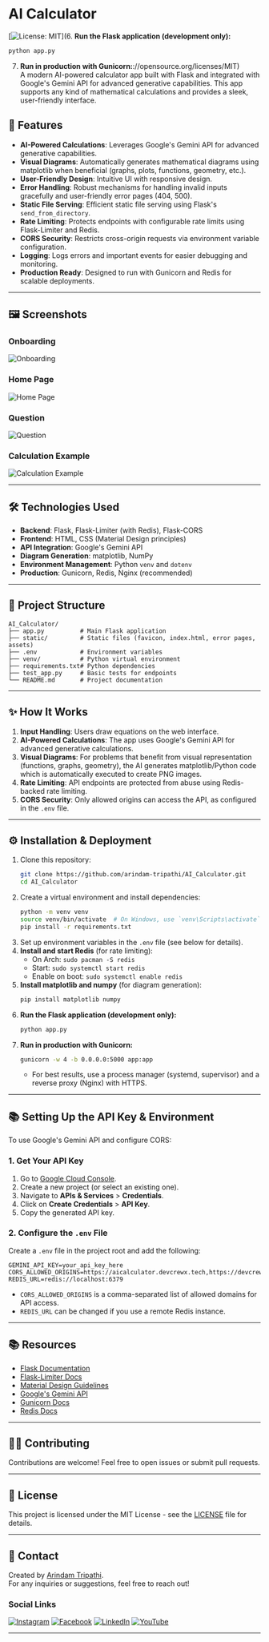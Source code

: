 # AI Calculator

[![License: MIT](https://img.shields.io/badge/License-MIT-blue.svg)](6. **Run the Flask application (development only):**
   ```bash
   python app.py
   ```
7. **Run in production with Gunicorn:**://opensource.org/licenses/MIT)  
A modern AI-powered calculator app built with Flask and integrated with Google's Gemini API for advanced generative capabilities. This app supports any kind of mathematical calculations and provides a sleek, user-friendly interface.

## 🚀 Features
- **AI-Powered Calculations**: Leverages Google's Gemini API for advanced generative capabilities.
- **Visual Diagrams**: Automatically generates mathematical diagrams using matplotlib when beneficial (graphs, plots, functions, geometry, etc.).
- **User-Friendly Design**: Intuitive UI with responsive design.
- **Error Handling**: Robust mechanisms for handling invalid inputs gracefully and user-friendly error pages (404, 500).
- **Static File Serving**: Efficient static file serving using Flask's `send_from_directory`.
- **Rate Limiting**: Protects endpoints with configurable rate limits using Flask-Limiter and Redis.
- **CORS Security**: Restricts cross-origin requests via environment variable configuration.
- **Logging**: Logs errors and important events for easier debugging and monitoring.
- **Production Ready**: Designed to run with Gunicorn and Redis for scalable deployments.

---

## 🖼️ Screenshots
### Onboarding
![Onboarding](screenshots/onboarding.png)

### Home Page
![Home Page](screenshots/home_page.png)

### Question
![Question](screenshots/question.png)

### Calculation Example
![Calculation Example](screenshots/solution.png)

---

## 🛠️ Technologies Used
- **Backend**: Flask, Flask-Limiter (with Redis), Flask-CORS
- **Frontend**: HTML, CSS (Material Design principles)
- **API Integration**: Google's Gemini API
- **Diagram Generation**: matplotlib, NumPy
- **Environment Management**: Python `venv` and `dotenv`
- **Production**: Gunicorn, Redis, Nginx (recommended)

---

## 📂 Project Structure
```plaintext
AI_Calculator/
├── app.py          # Main Flask application
├── static/         # Static files (favicon, index.html, error pages, assets)
├── .env            # Environment variables
├── venv/           # Python virtual environment
├── requirements.txt# Python dependencies
├── test_app.py     # Basic tests for endpoints
└── README.md       # Project documentation
```

---

## ✨ How It Works
1. **Input Handling**: Users draw equations on the web interface.
2. **AI-Powered Calculations**: The app uses Google's Gemini API for advanced generative calculations.
3. **Visual Diagrams**: For problems that benefit from visual representation (functions, graphs, geometry), the AI generates matplotlib/Python code which is automatically executed to create PNG images.
4. **Rate Limiting**: API endpoints are protected from abuse using Redis-backed rate limiting.
5. **CORS Security**: Only allowed origins can access the API, as configured in the `.env` file.

---

## ⚙️ Installation & Deployment
1. Clone this repository:
   ```bash
   git clone https://github.com/arindam-tripathi/AI_Calculator.git
   cd AI_Calculator
   ```
2. Create a virtual environment and install dependencies:
   ```bash
   python -m venv venv
   source venv/bin/activate  # On Windows, use `venv\Scripts\activate`
   pip install -r requirements.txt
   ```
3. Set up environment variables in the `.env` file (see below for details).
4. **Install and start Redis** (for rate limiting):
   - On Arch: `sudo pacman -S redis`
   - Start: `sudo systemctl start redis`
   - Enable on boot: `sudo systemctl enable redis`
5. **Install matplotlib and numpy** (for diagram generation):
   ```bash
   pip install matplotlib numpy
   ```
6. **Run the Flask application (development only):**
   ```bash
   python app.py
   ```
6. **Run in production with Gunicorn:**
   ```bash
   gunicorn -w 4 -b 0.0.0.0:5000 app:app
   ```
   - For best results, use a process manager (systemd, supervisor) and a reverse proxy (Nginx) with HTTPS.

---

## 📚 Setting Up the API Key & Environment
To use Google's Gemini API and configure CORS:

### 1. Get Your API Key
1. Go to [Google Cloud Console](https://console.cloud.google.com/).
2. Create a new project (or select an existing one).
3. Navigate to **APIs & Services** > **Credentials**.
4. Click on **Create Credentials** > **API Key**.
5. Copy the generated API key.

### 2. Configure the `.env` File
Create a `.env` file in the project root and add the following:
```plaintext
GEMINI_API_KEY=your_api_key_here
CORS_ALLOWED_ORIGINS=https://aicalculator.devcrewx.tech,https://devcrewx.tech
REDIS_URL=redis://localhost:6379
```
- `CORS_ALLOWED_ORIGINS` is a comma-separated list of allowed domains for API access.
- `REDIS_URL` can be changed if you use a remote Redis instance.

---

## 📚 Resources
- [Flask Documentation](https://flask.palletsprojects.com/)
- [Flask-Limiter Docs](https://flask-limiter.readthedocs.io/)
- [Material Design Guidelines](https://material.io/design)
- [Google's Gemini API](https://cloud.google.com/gemini)
- [Gunicorn Docs](https://docs.gunicorn.org/en/stable/)
- [Redis Docs](https://redis.io/documentation)

---

## 🧑‍💻 Contributing
Contributions are welcome! Feel free to open issues or submit pull requests.

---

## 📝 License
This project is licensed under the MIT License - see the [LICENSE](LICENSE) file for details.

---

## 📧 Contact
Created by [Arindam Tripathi](https://github.com/ArindamTripathi619).  
For any inquiries or suggestions, feel free to reach out!

### Social Links  
[![Instagram](https://img.shields.io/badge/Instagram-%23E4405F.svg?&style=for-the-badge&logo=instagram&logoColor=white)](https://www.instagram.com/aritri619/)  [![Facebook](https://img.shields.io/badge/Facebook-%231877F2.svg?&style=for-the-badge&logo=facebook&logoColor=white)](https://www.facebook.com/arindam.tripathi.180/)  [![LinkedIn](https://img.shields.io/badge/LinkedIn-%230077B5.svg?&style=for-the-badge&logo=linkedin&logoColor=white)](https://www.linkedin.com/in/arindam-tripathi-962551349/)  [![YouTube](https://img.shields.io/badge/YouTube-%23FF0000.svg?&style=for-the-badge&logo=youtube&logoColor=white)](https://www.youtube.com/@arindamtripathi4602)  


---

